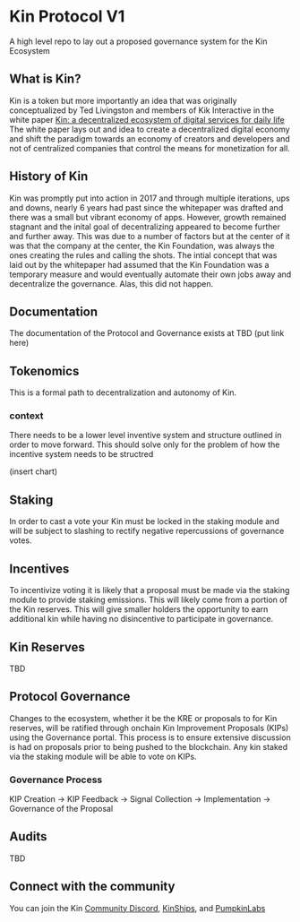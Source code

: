 # Kin Protocol V1
A high level repo to lay out a proposed governance system for the Kin Ecosystem

## What is Kin?
Kin is a token but more importantly an idea that was originally conceptualized by Ted Livingston and members of Kik Interactive in the white paper [Kin: a decentralized 
ecosystem of digital services for daily life](https://whitepaper.io/document/71/kin-whitepaper) The white paper lays out and idea to create a decentralized digital economy and shift the paradigm towards an economy of creators and developers and not of centralized companies that control the means for monetization for all. 

## History of Kin
Kin was promptly put into action in 2017 and through multiple iterations, ups and downs, nearly 6 years had past since the whitepaper was drafted and there was a small but vibrant economy of apps.  However, growth remained stagnant and the inital goal of decentralizing appeared to become further and further away.  This was due to a number of factors but at the center of it was that the company at the center, the Kin Foundation, was always the ones creating the rules and calling the shots.  The intial concept that was laid out by the whitepaper had assumed that the Kin Foundation was a temporary measure and would eventually automate their own jobs away and decentralize the governance. Alas, this did not happen.

## Documentation
The documentation of the Protocol and Governance exists at TBD (put link here)

## Tokenomics
This is a formal path to decentralization and autonomy of Kin.

### context
There needs to be a lower level inventive system and structure outlined in order to move forward.  This should solve only for the problem of how the incentive system needs to be structred 

(insert chart)

## Staking
In order to cast a vote your Kin must be locked in the staking module and will be subject to slashing to rectify negative repercussions of governance votes.

## Incentives
To incentivize voting it is likely that a proposal must be made via the staking module to provide staking emissions.  This will likely come from a portion of the Kin reserves.  This will give smaller holders the opportunity to earn additional kin while having no disincentive to participate in governance.

## Kin Reserves
TBD

## Protocol Governance 
Changes to the ecosystem, whether it be the KRE or proposals to for Kin reserves, will be ratified through onchain Kin Improvement Proposals (KIPs) using the Governance portal. This process is to ensure extensive discussion is had on proposals prior to being pushed to the blockchain.  Any kin staked via the staking module will be able to vote on KIPs.

### Governance Process
KIP Creation &rarr; KIP Feedback &rarr; Signal Collection &rarr; Implementation &rarr; Governance of the Proposal

## Audits
TBD

## Connect with the community
You can join the Kin [Community Discord](https://discord.gg/9Nr2V7UBAT), [KinShips](https://t.co/woIKtqPpHU), and [PumpkinLabs](https://discord.gg/Ppu2vesW)
